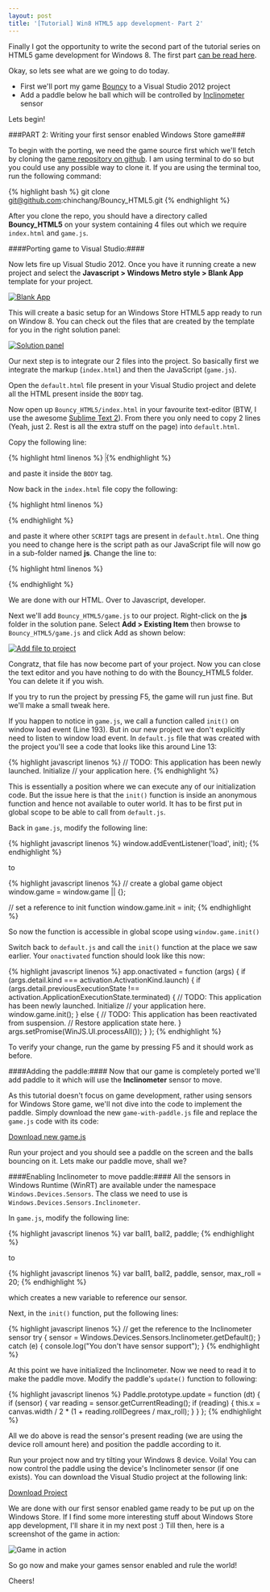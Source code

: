 ```yaml
---
layout: post
title: '[Tutorial] Win8 HTML5 app development- Part 2'
---
```


Finally I got the opportunity to write the second part of the tutorial series on HTML5 game development for Windows 8.
The first part [can be read here](/blog/2012/09/win8-html5-dev-part1/).

Okay, so lets see what are we going to do today.
- First we'll port my game [Bouncy](http://kushagragour.in/Bouncy_HTML5/) to a Visual Studio 2012 project
- Add a paddle below he ball which will be controlled by <a href="http://msdn.microsoft.com/en-us/library/windows/apps/windows.devices.sensors.inclinometer" trget="_blank">Inclinometer</a> sensor

Lets begin!

###PART 2: Writing your first sensor enabled Windows Store game###

To begin with the porting, we need the game source first which we'll fetch by cloning the [game repository on github](https://github.com/chinchang/Bouncy_HTML5). I am using terminal to do so but you could use any possible way to clone it. If you are using the terminal too, run the following command:

{% highlight bash %}
git clone git@github.com:chinchang/Bouncy_HTML5.git
{% endhighlight %}

After you clone the repo, you should have a directory called **Bouncy_HTML5** on your system containing 4 files out which we require <code>index.html</code> and <code>game.js</code>.

####Porting game to Visual Studio:####

Now lets fire up Visual Studio 2012. Once you have it running create a new project and select the **Javascript > Windows Metro style > Blank App** template for your project.

[<img src="/images/html5-sensor-tut-ss1.png" alt="Blank App" title="Select a Blank App">](/images/html5-sensor-tut-ss1.png)

This will create a basic setup for an Windows Store HTML5 app ready to run on Window 8. You can check out the files that are created by the template for you in the right solution panel:

[<img src="/images/html5-sensor-tut-ss2.png" alt="Solution panel" title="Solution panel">](/images/html5-sensor-tut-ss2.png)

Our next step is to integrate our 2 files into the project. So basically first we integrate the markup (<code>index.html</code>) and then the JavaScript (<code>game.js</code>).

Open the <code>default.html</code> file present in your Visual Studio project and delete all the HTML present inside the <code>BODY</code> tag.

Now open up <code>Bouncy_HTML5/index.html</code> in your favourite text-editor (BTW, I use the awesome [Sublime Text 2](http://www.sublimetext.com/)).
From there you only need to copy 2 lines (Yeah, just 2. Rest is all the extra stuff on the page) into <code>default.html</code>. 


Copy the following line:

{% highlight html linenos %}
<canvas id="c" width="640" height="480" style=" border: 1px solid #AAA;"></canvas>
{% endhighlight %}

and paste it inside the <code>BODY</code> tag.

Now back in the <code>index.html</code> file copy the following:

{% highlight html linenos %}
<script type="text/javascript" src="game.js"></script>
{% endhighlight %}

and paste it where other <code>SCRIPT</code> tags are present in <code>default.html</code>. One thing you need to change here is the script path as our JavaScript file will now go in a sub-folder named **js**. Change the line to:

{% highlight html linenos %}
<script type="text/javascript" src="/js/game.js"></script>
{% endhighlight %}

We are done with our HTML. Over to Javascript, developer.

Next we'll add <code>Bouncy_HTML5/game.js</code> to our project. Right-click on the **js** folder in the solution pane. Select **Add > Existing Item** then browse to <code>Bouncy_HTML5/game.js</code> and click Add as shown below:

[<img src="/images/html5-sensor-tut-ss3.png" alt="Add file to project" title="Add file to project">](/images/html5-sensor-tut-ss3.png)

Congratz, that file has now become part of your project. Now you can close the text editor and you have nothing to do with the Bouncy_HTML5 folder. You can delete it if you wish.

If you try to run the project by pressing F5, the game will run just fine. But we'll make a small tweak here.

If you happen to notice in <code>game.js</code>, we call a function called <code>init()</code> on window load event (Line 193). But in our new project we don't explicitly need to listen to window load event. In <code>default.js</code> file that was created with the project you'll see a code that looks like this around Line 13:

{% highlight javascript linenos %}
// TODO: This application has been newly launched. Initialize
// your application here.
{% endhighlight %}

This is essentially a position where we can execute any of our initialization code. But the issue here is that the <code>init()</code> function is inside an anonymous function and hence not available to outer world. It has to be first put in global scope to be able to call from <code>default.js</code>.

Back in <code>game.js</code>, modify the following line:

{% highlight javascript linenos %}
window.addEventListener('load', init);
{% endhighlight %}

to

{% highlight javascript linenos %}
// create a global game object
window.game  = window.game || {};

// set a reference to init function
window.game.init = init;
{% endhighlight %}

So now the function is accessible in global scope using <code>window.game.init()</code>

Switch back to <code>default.js</code> and call the <code>init()</code> function at the place we saw earlier. Your <code>onactivated</code> function should look like this now:


{% highlight javascript linenos %}
app.onactivated = function (args) {
    if (args.detail.kind === activation.ActivationKind.launch) {
        if (args.detail.previousExecutionState !== activation.ApplicationExecutionState.terminated) {
            // TODO: This application has been newly launched. Initialize
            // your application here.
            window.game.init();
        } else {
            // TODO: This application has been reactivated from suspension.
            // Restore application state here.
        }
        args.setPromise(WinJS.UI.processAll());
    }
};
{% endhighlight %}

To verify your change, run the game by pressing F5 and it should work as before.

####Adding the paddle:####
Now that our game is completely ported we'll add paddle to it which will use the **Inclinometer** sensor to move.

As this tutorial doesn't focus on game development, rather using sensors for Windows Store game, we'll not dive into the code to implement the paddle. Simply download the new <code>game-with-paddle.js</code> file and replace the <code>game.js</code> code with its code:

<a href="/uploads/2012/game-with-paddle.js" target="_blank" class="button button-big">Download new game.js</a>

Run your project and you should see a paddle on the screen and the balls bouncing on it. Lets make our paddle move, shall we?

####Enabling Inclinometer to move paddle:####
All the sensors in Windows Runtime (WinRT) are available under the namespace <code>Windows.Devices.Sensors</code>. The class we need to use is <code>Windows.Devices.Sensors.Inclinometer</code>.

In <code>game.js</code>, modify the following line:

{% highlight javascript linenos %}
var ball1, ball2, paddle;
{% endhighlight %}

to

{% highlight javascript linenos %}
var ball1, ball2, paddle, sensor, max_roll = 20;
{% endhighlight %}

which creates a new variable to reference our sensor.

Next, in the <code>init()</code> function, put the following lines:

{% highlight javascript linenos %}
// get the reference to the Inclinometer sensor
try {
    sensor = Windows.Devices.Sensors.Inclinometer.getDefault();
}
catch (e) {
    console.log("You don't have sensor support");
}
{% endhighlight %}

At this point we have initialized the Inclinometer. Now we need to read it to make the paddle move. Modify the paddle's <code>update()</code> function to following:

{% highlight javascript linenos %}
Paddle.prototype.update = function (dt) {
    if (sensor) {
        var reading = sensor.getCurrentReading();
        if (reading) {
            this.x = canvas.width / 2 * (1 + reading.rollDegrees / max_roll);
        }
    }
};
{% endhighlight %}

All we do above is read the sensor's present reading (we are using the device roll amount here) and position the paddle according to it.

Run your project now and try tilting your Windows 8 device. Voila! You can now control the paddle using the device's Inclinometer sensor (if one exists). You can download the Visual Studio project at the following link:

<a href="/uploads/2012/bouncy-sensor.zip" target="_blank" class="button button-big">Download Project</a>

We are done with our first sensor enabled game ready to be put up on the Windows Store. If I find some more interesting stuff about Windows Store app development, I'll share it in my next post :) Till then, here is a screenshot of the game in action:

<img src="/images/html5-sensor-tut-ss4.png" alt="Game in action">

So go now and make your games sensor enabled and rule the world!

Cheers!